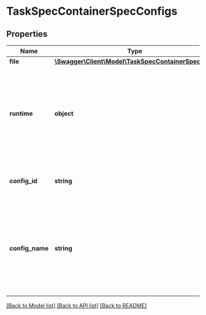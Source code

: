 # TaskSpecContainerSpecConfigs

## Properties
Name | Type | Description | Notes
------------ | ------------- | ------------- | -------------
**file** | [**\Swagger\Client\Model\TaskSpecContainerSpecFile1**](TaskSpecContainerSpecFile1.md) |  | [optional] 
**runtime** | **object** | Runtime represents a target that is not mounted into the container but is used by the task  &lt;p&gt;&lt;br /&gt;&lt;p&gt;  &gt; **Note**: &#x60;Configs.File&#x60; and &#x60;Configs.Runtime&#x60; are mutually &gt; exclusive | [optional] 
**config_id** | **string** | ConfigID represents the ID of the specific config that we&#39;re referencing. | [optional] 
**config_name** | **string** | ConfigName is the name of the config that this references, but this is just provided for lookup/display purposes. The config in the reference will be identified by its ID. | [optional] 

[[Back to Model list]](../README.md#documentation-for-models) [[Back to API list]](../README.md#documentation-for-api-endpoints) [[Back to README]](../README.md)



